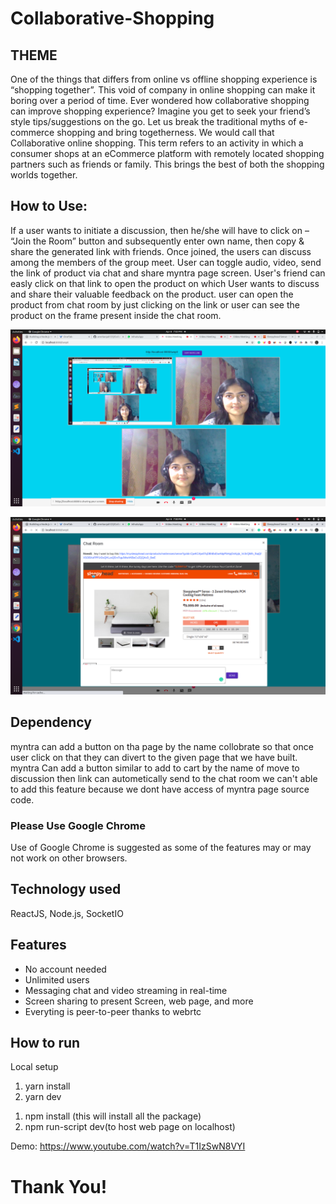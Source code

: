 # Collaborative-Shopping
## THEME
One of the things that differs from online vs offline shopping experience is “shopping together”. This void of
company in online shopping can make it boring over a period of time. Ever wondered how collaborative
shopping can improve shopping experience? Imagine you get to seek your friend’s style tips/suggestions on
the go.
Let us break the traditional myths of e-commerce shopping and bring togetherness. We would call that
Collaborative online shopping. This term refers to an activity in which a consumer shops at an eCommerce
platform with remotely located shopping partners such as friends or family. This brings the best of both the
shopping worlds together.

## How to Use: 
If a user wants to initiate a discussion, then he/she will have to click on – “Join the Room” button and
subsequently enter own name, then copy & share the generated link with friends. Once joined, the users
can discuss among the members of the group meet.
User can toggle audio, video, send the link of product via chat and share myntra page screen. User's friend can easly click on that link to open the product on which User wants to discuss and share their valuable feedback on the product.
user can open the product from chat room by just clicking on the link or user can see the product on the frame present inside the chat room.

![alt text](Video_call_ss.png)

![alt text](Cart_ss.png)
## Dependency 
myntra can add a button on tha page by the name collobrate so that once user click on that they can divert to the given page that we have built. 
myntra Can add a button similar to add to cart by the name of move to discussion then link can autometically send to the chat room we can't able to add this feature because we dont have access of myntra page source code. 

### Please Use Google Chrome

 Use of Google Chrome is suggested as some of the features may or may not work on other browsers.
  
## Technology used

ReactJS, Node.js, SocketIO

## Features
- No account needed
- Unlimited users
- Messaging chat and video streaming in real-time
- Screen sharing to present Screen, web page, and more
- Everyting is peer-to-peer thanks to webrtc

## How to run

Local setup
1. yarn install
2. yarn dev
1) npm install (this will install all the package)
2) npm run-script dev(to host web page on localhost)
     
   
Demo: https://www.youtube.com/watch?v=T1IzSwN8VYI
#                         Thank You!
